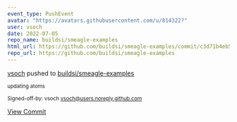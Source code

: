 ```yaml
---
event_type: PushEvent
avatar: "https://avatars.githubusercontent.com/u/814322?"
user: vsoch
date: 2022-07-05
repo_name: buildsi/smeagle-examples
html_url: https://github.com/buildsi/smeagle-examples/commit/c3d71b4eb5aa2dda7a7fa94631ec1e15761e7b4e
repo_url: https://github.com/buildsi/smeagle-examples
---
```


<a href='https://github.com/vsoch' target='_blank'>vsoch</a> pushed to <a href='https://github.com/buildsi/smeagle-examples' target='_blank'>buildsi/smeagle-examples</a>

<small>updating atoms

Signed-off-by: vsoch <vsoch@users.noreply.github.com></small>

<a href='https://github.com/buildsi/smeagle-examples/commit/c3d71b4eb5aa2dda7a7fa94631ec1e15761e7b4e' target='_blank'>View Commit</a>